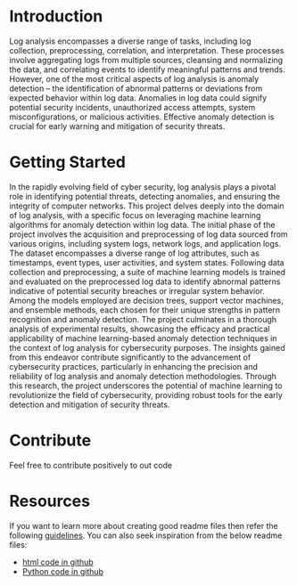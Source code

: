 # Introduction 
Log analysis encompasses a diverse range of tasks, including log collection, preprocessing, correlation, and interpretation. These processes involve aggregating logs from multiple sources, cleansing and normalizing the data, and correlating events to identify meaningful patterns and trends. However, one of the most critical aspects of log analysis is anomaly detection – the identification of abnormal patterns or deviations from expected behavior within log data. Anomalies in log data could signify potential security incidents, unauthorized access attempts, system misconfigurations, or malicious activities. Effective anomaly detection is crucial for early warning and mitigation of security threats.

# Getting Started
In the rapidly evolving field of cyber security, log analysis plays a pivotal role in identifying potential threats, detecting anomalies, and ensuring the integrity of computer networks. This project delves deeply into the domain of log analysis, with a specific focus on leveraging machine learning algorithms for anomaly detection within log data. 
The initial phase of the project involves the acquisition and preprocessing of log data sourced from various origins, including system logs, network logs, and application logs. The dataset encompasses a diverse range of log attributes, such as timestamps, event types, user activities, and system states.
Following data collection and preprocessing, a suite of machine learning models is trained and evaluated on the preprocessed log data to identify abnormal patterns indicative of potential security breaches or irregular system behavior. 
Among the models employed are decision trees, support vector machines, and ensemble methods, each chosen for their unique strengths in pattern recognition and anomaly detection.
 The project culminates in a thorough analysis of experimental results, showcasing the efficacy and practical applicability of machine learning-based anomaly detection techniques in the context of log analysis for cybersecurity purposes. The insights gained from this endeavor contribute significantly to the advancement of cybersecurity practices, particularly in enhancing the precision and reliability of log analysis and anomaly detection methodologies. 
Through this research, the project underscores the potential of machine learning to revolutionize the field of cybersecurity, providing robust tools for the early detection and mitigation of security threats. 

# Contribute
Feel free to contribute positively to out code 

 # Resources
If you want to learn more about creating good readme files then refer the following [guidelines](https://docs.microsoft.com/en-us/azure/devops/repos/git/create-a-readme?view=azure-devops). You can also seek inspiration from the below readme files:
- [html code in github](https://github.com/reem1226/Security-Log-Analysis.-/blob/main/index.html)
- [Python code in github](https://github.com/reem1226/Security-Log-Analysis.-/blob/main/train_model%20(2).ipynb)
